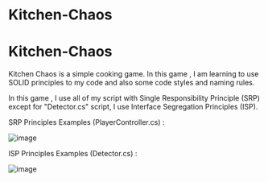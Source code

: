 # Kitchen-Chaos
 
# Kitchen-Chaos
 
Kitchen Chaos is a simple cooking game. In this game , I am learning to use SOLID principles to my code and also some code styles and naming rules.

In this game , I use all of my script with Single Responsibility Principle (SRP) except for "Detector.cs" script, I use Interface Segregation Principles (ISP). 

SRP Principles Examples (PlayerController.cs) : 

![image](https://user-images.githubusercontent.com/100748505/226506371-f2a128e7-bb7e-4013-afa5-826ce9142424.png)

ISP Principles Examples (Detector.cs) : 

![image](https://user-images.githubusercontent.com/100748505/226506993-8b06580e-72bf-4b68-aba3-a223b3b374f6.png)